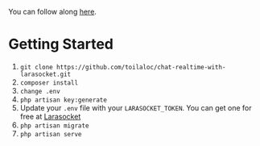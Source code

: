You can follow along [here](https://medium.com/@zachvv11/building-a-real-time-chat-application-with-laravel-and-larasocket-c3e377537dc2).

# Getting Started
1. `git clone https://github.com/toilaloc/chat-realtime-with-larasocket.git`
1. `composer install`
1. `change .env`
1. `php artisan key:generate`
1. Update your `.env` file with your `LARASOCKET_TOKEN`. You can get one for free at [Larasocket](https://larasocket.com)
1. `php artisan migrate`
1. `php artisan serve`
